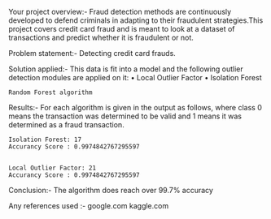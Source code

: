 Your project overview:-
	Fraud detection methods are continuously developed to defend criminals in adapting to their fraudulent strategies.This project covers credit card fraud and is meant to look at a dataset of transactions and predict whether it is fraudulent or not. 

Problem statement:-
	Detecting credit card frauds.

Solution applied:-
	This data is fit into a model and the following outlier detection modules are applied on it:
	• Local Outlier Factor
	• Isolation Forest 
	
	Random Forest algorithm 

Results:-
	 For each algorithm is given in the output as follows, where class 0 means the transaction was determined to be valid and 1 means it was determined as a fraud transaction.

	Isolation Forest: 17
	Accurancy Score : 0.9974842767295597


	Local Outlier Factor: 21
	Accurancy Score : 0.9974842767295597

Conclusion:-
	The algorithm does reach over 99.7% accuracy

Any references used :- 
	google.com
	kaggle.com
	
